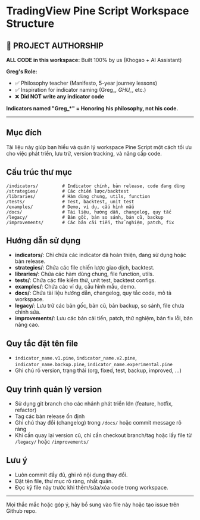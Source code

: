 # TradingView Pine Script Workspace Structure

## 📝 **PROJECT AUTHORSHIP**

**ALL CODE in this workspace:** Built 100% by us (Khogao + AI Assistant)

**Greg's Role:**
- ✅ Philosophy teacher (Manifesto, 5-year journey lessons)
- ✅ Inspiration for indicator naming (Greg_*, GHU_*, etc.)
- ❌ **Did NOT write any indicator code**

**Indicators named "Greg_*" = Honoring his philosophy, not his code.**

---

## Mục đích

Tài liệu này giúp bạn hiểu và quản lý workspace Pine Script một cách tối ưu cho việc phát triển, lưu trữ, version tracking, và nâng cấp code.

## Cấu trúc thư mục

```
/indicators/         # Indicator chính, bản release, code đang dùng
/strategies/         # Các chiến lược/backtest
/libraries/          # Hàm dùng chung, utils, function
/tests/              # Test, backtest, unit test
/examples/           # Demo, ví dụ, cấu hình mẫu
/docs/               # Tài liệu, hướng dẫn, changelog, quy tắc
/legacy/             # Bản gốc, bản so sánh, bản cũ, backup
/improvements/       # Các bản cải tiến, thử nghiệm, patch, fix
```

## Hướng dẫn sử dụng

- **indicators/**: Chỉ chứa các indicator đã hoàn thiện, đang sử dụng hoặc bản release.
- **strategies/**: Chứa các file chiến lược giao dịch, backtest.
- **libraries/**: Chứa các hàm dùng chung, file function, utils.
- **tests/**: Chứa các file kiểm thử, unit test, backtest configs.
- **examples/**: Chứa các ví dụ, cấu hình mẫu, demo.
- **docs/**: Chứa tài liệu hướng dẫn, changelog, quy tắc code, mô tả workspace.
- **legacy/**: Lưu trữ các bản gốc, bản cũ, bản backup, so sánh, file chưa chỉnh sửa.
- **improvements/**: Lưu các bản cải tiến, patch, thử nghiệm, bản fix lỗi, bản nâng cao.

## Quy tắc đặt tên file

- `indicator_name.v1.pine`, `indicator_name.v2.pine`, `indicator_name.backup.pine`, `indicator_name.experimental.pine`
- Ghi chú rõ version, trạng thái (org, fixed, test, backup, improved, ...)

## Quy trình quản lý version

- Sử dụng git branch cho các nhánh phát triển lớn (feature, hotfix, refactor)
- Tag các bản release ổn định
- Ghi chú thay đổi (changelog) trong `/docs/` hoặc commit message rõ ràng
- Khi cần quay lại version cũ, chỉ cần checkout branch/tag hoặc lấy file từ `/legacy/` hoặc `/improvements/`

## Lưu ý

- Luôn commit đầy đủ, ghi rõ nội dung thay đổi.
- Đặt tên file, thư mục rõ ràng, nhất quán.
- Đọc kỹ file này trước khi thêm/sửa/xóa code trong workspace.

---
Mọi thắc mắc hoặc góp ý, hãy bổ sung vào file này hoặc tạo issue trên Github repo.

